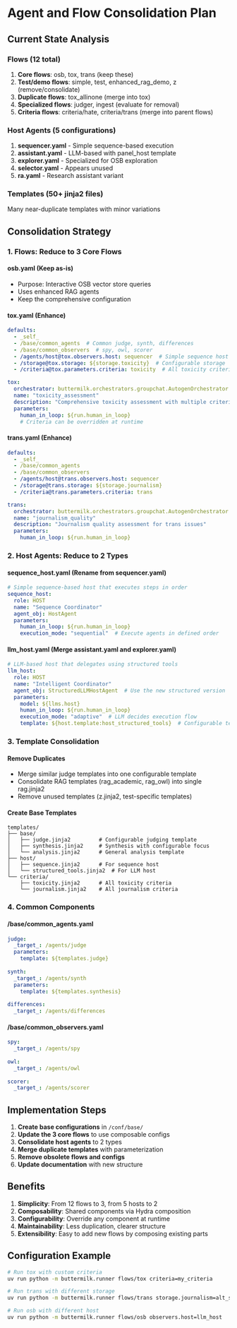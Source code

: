 # Agent and Flow Consolidation Plan

## Current State Analysis

### Flows (12 total)
1. **Core flows**: osb, tox, trans (keep these)
2. **Test/demo flows**: simple, test, enhanced_rag_demo, z (remove/consolidate)
3. **Duplicate flows**: tox_allinone (merge into tox)
4. **Specialized flows**: judger, ingest (evaluate for removal)
5. **Criteria flows**: criteria/hate, criteria/trans (merge into parent flows)

### Host Agents (5 configurations)
1. **sequencer.yaml** - Simple sequence-based execution
2. **assistant.yaml** - LLM-based with panel_host template
3. **explorer.yaml** - Specialized for OSB exploration
4. **selector.yaml** - Appears unused
5. **ra.yaml** - Research assistant variant

### Templates (50+ jinja2 files)
Many near-duplicate templates with minor variations

## Consolidation Strategy

### 1. Flows: Reduce to 3 Core Flows

#### osb.yaml (Keep as-is)
- Purpose: Interactive OSB vector store queries
- Uses enhanced RAG agents
- Keep the comprehensive configuration

#### tox.yaml (Enhance)
```yaml
defaults:
  - _self_
  - /base/common_agents  # Common judge, synth, differences
  - /base/common_observers  # spy, owl, scorer
  - /agents/host@tox.observers.host: sequencer  # Simple sequence host
  - /storage@tox.storage: ${storage.toxicity}  # Configurable storage
  - /criteria@tox.parameters.criteria: toxicity  # All toxicity criteria

tox:
  orchestrator: buttermilk.orchestrators.groupchat.AutogenOrchestrator
  name: "toxicity_assessment"
  description: "Comprehensive toxicity assessment with multiple criteria"
  parameters:
    human_in_loop: ${run.human_in_loop}
    # Criteria can be overridden at runtime
```

#### trans.yaml (Enhance)
```yaml
defaults:
  - _self_
  - /base/common_agents
  - /base/common_observers
  - /agents/host@trans.observers.host: sequencer
  - /storage@trans.storage: ${storage.journalism}
  - /criteria@trans.parameters.criteria: trans

trans:
  orchestrator: buttermilk.orchestrators.groupchat.AutogenOrchestrator
  name: "journalism_quality"
  description: "Journalism quality assessment for trans issues"
  parameters:
    human_in_loop: ${run.human_in_loop}
```

### 2. Host Agents: Reduce to 2 Types

#### sequence_host.yaml (Rename from sequencer.yaml)
```yaml
# Simple sequence-based host that executes steps in order
sequence_host:
  role: HOST
  name: "Sequence Coordinator"
  agent_obj: HostAgent
  parameters:
    human_in_loop: ${run.human_in_loop}
    execution_mode: "sequential"  # Execute agents in defined order
```

#### llm_host.yaml (Merge assistant.yaml and explorer.yaml)
```yaml
# LLM-based host that delegates using structured tools
llm_host:
  role: HOST
  name: "Intelligent Coordinator"
  agent_obj: StructuredLLMHostAgent  # Use the new structured version
  parameters:
    model: ${llms.host}
    human_in_loop: ${run.human_in_loop}
    execution_mode: "adaptive"  # LLM decides execution flow
    template: ${host.template:host_structured_tools}  # Configurable template
```

### 3. Template Consolidation

#### Remove Duplicates
- Merge similar judge templates into one configurable template
- Consolidate RAG templates (rag_academic, rag_owl) into single rag.jinja2
- Remove unused templates (z.jinja2, test-specific templates)

#### Create Base Templates
```
templates/
├── base/
│   ├── judge.jinja2         # Configurable judging template
│   ├── synthesis.jinja2     # Synthesis with configurable focus
│   └── analysis.jinja2      # General analysis template
├── host/
│   ├── sequence.jinja2      # For sequence host
│   └── structured_tools.jinja2  # For LLM host
└── criteria/
    ├── toxicity.jinja2      # All toxicity criteria
    └── journalism.jinja2    # All journalism criteria
```

### 4. Common Components

#### /base/common_agents.yaml
```yaml
judge:
  _target_: /agents/judge
  parameters:
    template: ${templates.judge}
    
synth:
  _target_: /agents/synth
  parameters:
    template: ${templates.synthesis}
    
differences:
  _target_: /agents/differences
```

#### /base/common_observers.yaml
```yaml
spy:
  _target_: /agents/spy
  
owl:
  _target_: /agents/owl
  
scorer:
  _target_: /agents/scorer
```

## Implementation Steps

1. **Create base configurations** in `/conf/base/`
2. **Update the 3 core flows** to use composable configs
3. **Consolidate host agents** to 2 types
4. **Merge duplicate templates** with parameterization
5. **Remove obsolete flows and configs**
6. **Update documentation** with new structure

## Benefits

1. **Simplicity**: From 12 flows to 3, from 5 hosts to 2
2. **Composability**: Shared components via Hydra composition
3. **Configurability**: Override any component at runtime
4. **Maintainability**: Less duplication, clearer structure
5. **Extensibility**: Easy to add new flows by composing existing parts

## Configuration Example

```bash
# Run tox with custom criteria
uv run python -m buttermilk.runner flows/tox criteria=my_criteria

# Run trans with different storage
uv run python -m buttermilk.runner flows/trans storage.journalism=alt_storage

# Run osb with different host
uv run python -m buttermilk.runner flows/osb observers.host=llm_host
```